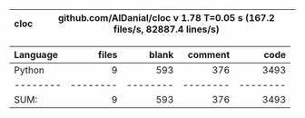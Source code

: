 cloc|github.com/AlDanial/cloc v 1.78  T=0.05 s (167.2 files/s, 82887.4 lines/s)
--- | ---

Language|files|blank|comment|code
:-------|-------:|-------:|-------:|-------:
Python|9|593|376|3493
--------|--------|--------|--------|--------
SUM:|9|593|376|3493
